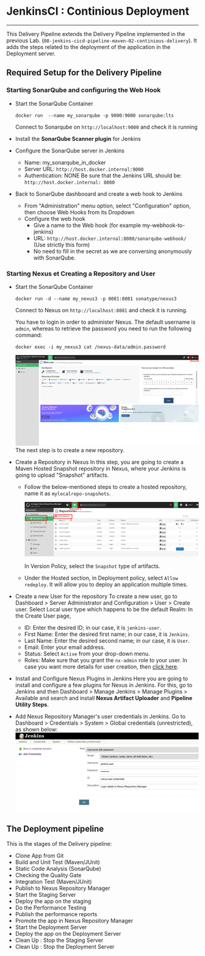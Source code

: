 # JenkinsCI : Continious Deployment
---



This Delivery Pipeline extends the  Delivery Pipeline implemented in the previous Lab. (`08-jenkins-cicd-pipeline-maven-02-continious-delivery`). It adds  the steps related to the deployment of the application in the Deployment server.

## Required Setup for the Delivery Pipeline

### Starting SonarQube and configuring the Web Hook

- Start the SonarQube Container
  ```
  docker run  --name my_sonarqube -p 9000:9000 sonarqube:lts  
  ```
  Connect to Sonarqube on `http://localhost:9000` and check it is running

- Install the **SonarQube Scanner plugin** for Jenkins

- Configure the SonarQube server in Jenkins

     -  Name: my_sonarqube_in_docker
     -  Server URL: `http://host.docker.internal:9000`
     -  Authentication: NONE
     Be sure that the Jenkins URL should be:` http://host.docker.internal: 8080`

- Back to SonarQube dashbooard and create a web hook to Jenkins

   - From  "Administration" menu option, select "Configuration" option, then choose Web Hooks from its Dropdown
   - Configure the web hook
      - Give a name to the Web hook (for example my-webhook-to-jenkins)
      - URL: `http://host.docker.internal:8080/sonarqube-webhook/` (Use strictly this form)
      - No need to fill in the secret as we are conversing anonymously with SonarQube.

### Starting Nexus et Creating a Repository and User

- Start the SonarQube Container
  ```shell
  docker run -d --name my_nexus3 -p 8081:8081 sonatype/nexus3  
  ```
  Connect to Nexus on `http://localhost:8081` and check it is running. 
  
  You have to login in order to administer Nexus.  The default username is `admin`, whereas to retrieve the password you need to run the following command:

   ```shell
   docker exec -i my_nexus3 cat /nexus-data/admin.password
   ```
   ![illustration](images/nexus_user.png)
   The next step is to create a new repository.

- Create a Repository in Nexus
  In this step, you are going to create a Maven Hosted Snapshot repository in Nexus, where your Jenkins is going to upload "Snapshot" artifacts.
   - Follow the below-mentioned steps to create a hosted repository, name it as `mylocalrepo-snapshots`.
  
     ![illustration](images/nexus_repository.png)
  
     In Version Policy, select the `Snapshot` type of artifacts.
   - Under the Hosted section, in Deployment policy, select `Allow redeploy`. It will allow you to deploy an application multiple times.
- Create a new User for the repository 
To create a new user, go to Dashboard > Server Administrator and Configuration > User > Create user. Select Local user type which happens to be the default Realm:
In the Create User page,
   - ID: Enter the desired ID; in our case, it is `jenkins-user`.
   - First Name: Enter the desired first name; in our case, it is `Jenkins`.
   - Last Name: Enter the desired second name; in our case, it is `User`.
   - Email: Enter your email address.
   - Status: Select `Active` from your drop-down menu.
   - Roles: Make sure that you grant the `nx-admin` role to your user.
     In case you want more details for user creation, then [click here](https://help.sonatype.com/repomanager3/security/users).

- Install and Configure Nexus Plugins in Jenkins
Here you are going to install and configure a few plugins for Nexus in Jenkins. For this, go to Jenkins and then Dashboard > Manage Jenkins > Manage Plugins > Available and search and install **Nexus Artifact Uploader** and **Pipeline Utility Steps**.

- Add Nexus Repository Manager's user credentials in Jenkins. Go to Dashboard > Credentials > System > Global credentials (unrestricted), as shown below:
![illustration](images/nexus_user_jenkins.png)

## The Deployment pipeline

This is the stages  of the Delivery pipeline:
 - Clone App from Git
 - Build and Unit Test (Maven/JUnit)
 - Static Code Analysis (SonarQube)
 - Checking the Quality Gate
 - Integration Test (Maven/JUnit)
 - Publish to Nexus Repository Manager
 - Start the Staging Server
 - Deploy the app on the staging 
 - Do the Performance Testing
 - Publish the performance reports
 - Promote the app in  Nexus Repository Manager
 - Start the Deployment  Server 
 - Deploy the app on the Deployment Server 
 - Clean Up : Stop the Staging Server	          
 - Clean Up : Stop the Deployment Server  



